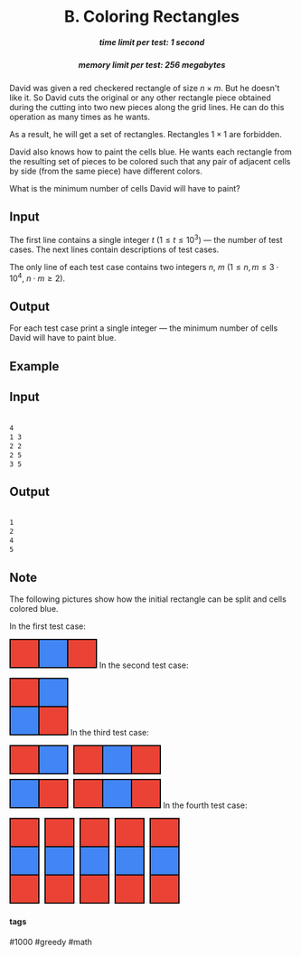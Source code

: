 <h1 style='text-align: center;'> B. Coloring Rectangles</h1>

<h5 style='text-align: center;'>time limit per test: 1 second</h5>
<h5 style='text-align: center;'>memory limit per test: 256 megabytes</h5>

David was given a red checkered rectangle of size $n \times m$. But he doesn't like it. So David cuts the original or any other rectangle piece obtained during the cutting into two new pieces along the grid lines. He can do this operation as many times as he wants.

As a result, he will get a set of rectangles. Rectangles $1 \times 1$ are forbidden.

David also knows how to paint the cells blue. He wants each rectangle from the resulting set of pieces to be colored such that any pair of adjacent cells by side (from the same piece) have different colors.

What is the minimum number of cells David will have to paint?

## Input

The first line contains a single integer $t$ ($1 \leq t \leq 10^3$) — the number of test cases. The next lines contain descriptions of test cases.

The only line of each test case contains two integers $n$, $m$ ($1 \leq n, m \leq 3 \cdot 10^4$, $n \cdot m \geq 2$).

## Output

For each test case print a single integer — the minimum number of cells David will have to paint blue.

## Example

## Input


```

4
1 3
2 2
2 5
3 5

```
## Output


```

1
2
4
5

```
## Note

The following pictures show how the initial rectangle can be split and cells colored blue.

In the first test case:

 ![](images/d4181663ab2adbfb9f518c9f09390152197a7da9.png) In the second test case:

 ![](images/0b8916c3990beee6cef3e351325a36899b98b3bb.png) In the third test case:

 ![](images/594fbc0a7f610ebbd39c222d75175364a33218ec.png) In the fourth test case:

 ![](images/30fa4826a5093eedc1078e63cd903c2bee368bca.png) 

#### tags 

#1000 #greedy #math 